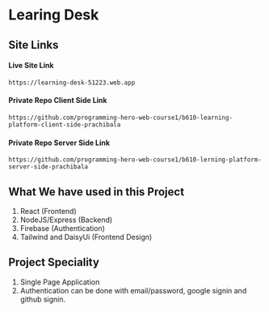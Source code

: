 # Learing Desk

## Site Links

#### Live Site Link

```
https://learning-desk-51223.web.app
```

#### Private Repo Client Side Link

```
https://github.com/programming-hero-web-course1/b610-learning-platform-client-side-prachibala
```

#### Private Repo Server Side Link

```
https://github.com/programming-hero-web-course1/b610-lerning-platform-server-side-prachibala
```

## What We have used in this Project

1. React (Frontend)
2. NodeJS/Express (Backend)
3. Firebase (Authentication)
4. Tailwind and DaisyUi (Frontend Design)

## Project Speciality

1. Single Page Application
2. Authentication can be done with email/password, google signin and github signin.
